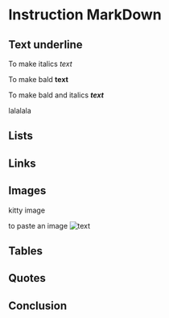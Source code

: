 # Instruction MarkDown
## Text underline

To make italics *text*

To make bald **text**

To make bald and italics ***text***

lalalala

## Lists
## Links
## Images
kitty image 

to paste an image ![text](download.jpeg)
## Tables
## Quotes
## Conclusion

